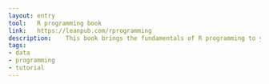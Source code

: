 ```yaml
---
layout: entry
tool:	R programming book
link:	https://leanpub.com/rprogramming
description:	This book brings the fundamentals of R programming to you, using the same material developed as part of the industry-leading Johns Hopkins Data Science Specialization
tags:
- data
- programming
- tutorial
---
```

